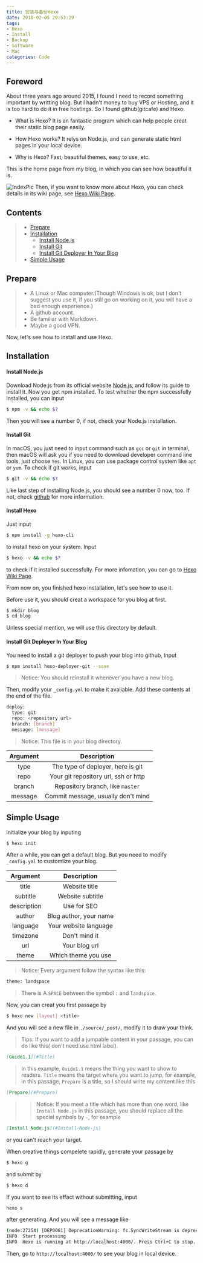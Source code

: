 ```yaml
---
title: 安装与备份Hexo
date: 2018-02-05 20:53:29
tags:
- Hexo
- Install
- Backup
- Software
- Mac
categories: Code
---
```

## Foreword
  About three years ago around 2015, I found I need to record something important by writting blog. But I hadn't money to buy VPS or Hosting, and it is too hard to do it in free hostings. So I found github(gitcafe) and Hexo.
  - What is Hexo?
  It is an fantastic program which can help people creat their static blog page easily.

  - How Hexo works?
  It relys on Node.js, and can generate static html pages in your local device.

  - Why is Hexo?
  Fast, beautiful themes, easy to use, etc.

  This is the home page from my blog, in which you can see how beautiful it is.
  <!--more-->
  ![IndexPic][2]
  Then, if you want to know more about Hexo, you can check details in its wiki page, see [Hexo Wiki Page][1].

## Contents
  > - [Prepare](#Prepare)
  > - [Installation](#Installation)
  >   - [Install Node.js](#Install-Node-js)
  >   - [Install Git](#Install-Git)
  >   - [Install Git Deployer In Your Blog](#Install-Git-Deployer-In-Your-Blog)
  > - [Simple Usage](#Simple-Usage)

## Prepare
  > - A Linux or Mac computer.(Though Windows is ok, but I don't suggest you use it, if you still go on working on it, you will have a bad enough experience.)
  > - A github account.
  > - Be familiar with Markdown.
  > - Maybe a good VPN.

  Now, let's see how to install and use Hexo.

## Installation
#### Install Node.js
  Download Node.js from its official website [Node.js][3], and follow its guide to install it. Now you get npm installed. To test whether the npm successfully installed, you can input
  ```bash
  $ npm -v && echo $?
  ```
  Then you will see a number 0, if not, check your Node.js installation.

#### Install Git
  In macOS, you just need to input command such as `gcc` or `git` in terminal, then macOS will ask you if you need to download developer command line tools, just choose `Yes`.
  In Linux, you can use package control system like `apt` or `yum`.
  To check if git works, input
  ```bash
  $ git -v && echo $?
  ```
  Like last step of installing Node.js, you should see a number 0 now, too. If not, check [github][4] for more information.

#### Install Hexo
  Just input
  ```bash
  $ npm install -g hexo-cli
  ```
  to install hexo on your system. Input
  ```bash
  $ hexo -v && echo $?
  ```
  to check if it installed successfully. For more infomation, you can go to [Hexo Wiki Page][1].

  From now on, you finished hexo installation, let's see how to use it.

  Before use it, you should creat a workspace for you blog at first.
  ```bash
  $ mkdir blog
  $ cd blog
  ```
  Unless special mention, we will use this directory by default.

#### Install Git Deployer In Your Blog
  You need to install a git deployer to push your blog into github, Input
  ```bash
  $ npm install hexo-deployer-git --save
  ```
  > Notice: You should reinstall it whenever you have a new blog.

  Then, modify your `_config.yml` to make it avaliable. Add these contents at the end of the file.
  ```bash
  deploy:
    type: git
    repo: <repository url>
    branch: [branch]
    message: [message]
  ```
  > Notice: This file is in your blog directory.

  | Argument    | Description                         |
  | :-:         | :-:                                 |
  | type        | The type of deployer, here is git   |
  | repo        | Your git repository url, ssh or http|
  | branch      | Repository branch, like `master`    |
  | message     | Commit message, usually don't mind  |


## Simple Usage
  Initialize your blog by inputing
  ```bash
  $ hexo init
  ```
  After a while, you can get a default blog. But you need to modify `_config.yml` to customlize your blog.

  | Argument    | Description              |
  |    :-:      |            :-:           |
  | title       | Website title            |
  | subtitle    | Website subtitle         |
  | description | Use for SEO              |
  | author      | Blog author, your name   |
  | language    | Your website language    |
  | timezone    | Don't mind it            |
  | url         | Your blog url            |
  | theme       | Which theme you use      |

  > Notice: Every argument follow the syntax like this:
  ```bash
  theme: landspace
  ```
  > There is A `SPACE` between the symbol `:` and `landspace`.


  Now, you can creat you first passage by
  ```bash
  $ hexo new [layout] <title>
  ```
  And you will see a new file in `./source/_post/`, modify it to draw your think.
  > Tips: If you want to add a jumpable content in your passage, you can do like this( don't need use html label).
  ```markdown
  [Guide1.1](#Title)
  ```
  > In this example, `Guide1.1` means the thing you want to show to readers. `Title` means the target where you want to jump, for example, in this passage, `Prepare` is a title, so I should write my content like this
  ```markdown
  [Prepare](#Prepare)
  ```
  > > Notice: If you meet a title which has more than one word, like `Install Node.js` in this passage, you should replace all the special symbols by `-`, for example
  ```markdown
  [Install Node.js](#Install-Node-js)
  ```
  or you can't reach your target.

  When creative things compelete rapidly, generate your passage by
  ```bash
  $ hexo g
  ```
  and submit by
  ```bash
  $ hexo d
  ```
  If you want to see its effact without submitting, input
  ```bash
  hexo s
  ```
  after generating. And you will see a message like
  ```bash
  (node:27254) [DEP0061] DeprecationWarning: fs.SyncWriteStream is deprecated.
  INFO  Start processing
  INFO  Hexo is running at http://localhost:4000/. Press Ctrl+C to stop.
  ```
  Then, go to `http://localhost:4000/` to see your blog in local device.

  [1]: http://hexo.io/
  [2]: http://7xju1y.com1.z0.glb.clouddn.com/20180206233011_0CbdUI_FireShot%20Capture%203%20-%20CWind%20-%20https___i.r6up.win_.jpeg
  [3]: http://nodejs.org/
  [4]: https://github.com
  [5]: http://
